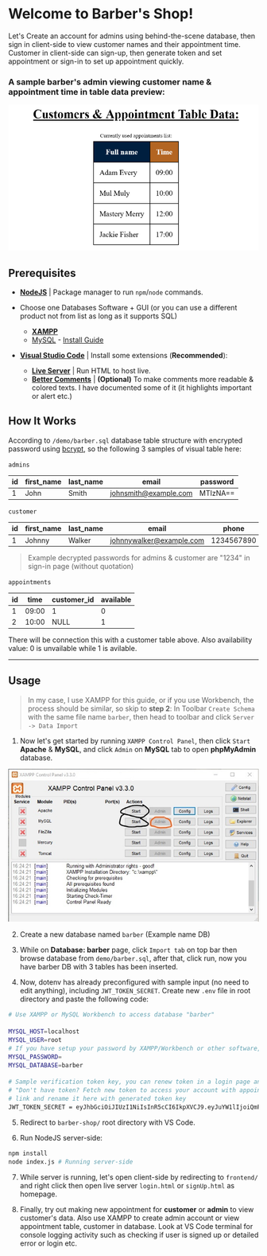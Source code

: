 # Welcome to Barber's Shop!

Let's Create an account for admins using behind-the-scene database, then sign in client-side to view customer names and their appointment time. Customer in client-side can sign-up, then generate token and set appointment or sign-in to set up appointment quickly.

### A sample barber's admin viewing customer name & appointment time in table data preview:

![Barber Shop](demo/demo_barber-shop.png)

## Prerequisites

* **[NodeJS](https://nodejs.org/en/)** | Package manager to run `npm`/`node` commands.

* Choose one Databases Software + GUI (or you can use a different product not from list as long as it supports SQL)

  * **[XAMPP](https://www.apachefriends.org/index.html)**
  * [MySQL](https://dev.mysql.com/downloads/installer/) - [Install Guide](https://www.onlinetutorialspoint.com/mysql/install-mysql-on-windows-10-step-by-step.html)

* **[Visual Studio Code](https://code.visualstudio.com/)** | Install some extensions (**Recommended**):
  * **[Live Server](https://marketplace.visualstudio.com/items?itemName=ritwickdey.LiveServer)** | Run HTML to host live.
  * **[Better Comments](https://marketplace.visualstudio.com/items?itemName=aaron-bond.better-comments)** | **(Optional)** To make comments more readable & colored texts. I have documented some of it (it highlights important or alert etc.)

## How It Works

According to `/demo/barber.sql` database table structure with encrypted password using [bcrypt](https://www.npmjs.com/package/bcrypt), so the following 3 samples of visual table here:

`admins`

| id | first_name | last_name | email                 | password |
|----|------------|-----------|-----------------------|----------|
| 1  | John       | Smith     | johnsmith@example.com | MTIzNA== |



`customer`

| id | first_name | last_name | email                    | phone      | password |
|----|------------|-----------|--------------------------|------------|----------|
| 1  | Johnny     | Walker    | johnnywalker@example.com | 1234567890 | @!IzNX== |

> Example decrypted passwords for admins & customer are "1234" in sign-in page (without quotation)

`appointments`


| id | time  | customer_id | available |
|----|-------|-------------|-----------|
| 1  | 09:00 | 1           | 0         |
| 2  | 10:00 | NULL        | 1         |

There will be connection this with a customer table above. Also availability value: 0 is unvailable while 1 is avilable.

---

## Usage

> In my case, I use XAMPP for this guide, or if you use Workbench, the process should be similar, so skip to **step 2**: In Toolbar `Create Schema` with the same file name `barber`, then head to toolbar and click `Server -> Data Import`

1. Now let's get started by running `XAMPP Control Panel`, then click `Start` **Apache** & **MySQL**, and click `Admin` on **MySQL** tab to open **phpMyAdmin** database.

![XAMPP Startup](demo/XAMPP-Startup.jpg)

2. Create a new database named `barber` (Example name DB)

3. While on **Database: barber** page, click `Import tab` on top bar then browse database from `demo/barber.sql`, after that, click run, now you have barber DB with 3 tables has been inserted.

4. Now, dotenv has already preconfigured with sample input (no need to edit anything), including `JWT_TOKEN_SECRET`. Create new `.env` file in root directory and paste the following code:

```bash
# Use XAMPP or MySQL Workbench to access database "barber"

MYSQL_HOST=localhost
MYSQL_USER=root
# If you have setup your password by XAMPP/Workbench or other software, insert it here, otherwise leave it empty (no password)
MYSQL_PASSWORD=
MYSQL_DATABASE=barber

# Sample verification token key, you can renew token in a login page and click
# "Don't have token? Fetch new token to access your account with appointment!" 
# link and rename it here with generated token key
JWT_TOKEN_SECRET = eyJhbGciOiJIUzI1NiIsInR5cCI6IkpXVCJ9.eyJuYW1lIjoiQmFyYmVyIFNob3AiLCJpYXQiOjE2MzQ2Mzc1NjZ9.GNrfgLCGYfqLA8gduo3h6B5xU5SoPSgqARgq5qdnHJ0
```

5. Redirect to `barber-shop/` root directory with VS Code.

6. Run NodeJS server-side:

```bash
npm install
node index.js # Running server-side
```

7. While server is running, let's open client-side by redirecting to `frontend/` and right click then open live server `login.html` or `signUp.html` as homepage.

8. Finally, try out making new appointment for **customer** or **admin** to view customer's data. Also use XAMPP to create admin account or view appointment table, customer in database. Look at VS Code terminal for console logging activity such as checking if user is signed up or detailed error or login etc.